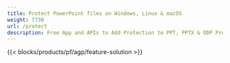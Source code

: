 ```yaml
---
title: Protect PowerPoint files on Windows, Linux & macOS 
weight: 7730
url: /protect
description: Free App and APIs to Add Protection to PPT, PPTX & ODP Presentations
---
```


{{< blocks/products/pf/agp/feature-solution >}} 

